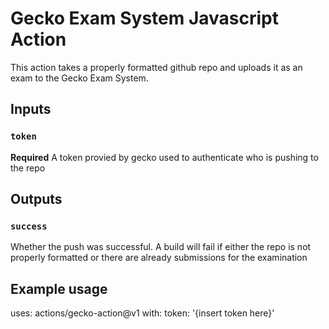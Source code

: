 # Gecko Exam System Javascript Action

This action takes a properly formatted github repo and uploads it as an exam to the Gecko Exam System.

## Inputs

### `token`

**Required** A token provied by gecko used to authenticate who is pushing to the repo

## Outputs

### `success`

Whether the push was successful. A build will fail if either the repo is not properly formatted or there
are already submissions for the examination

## Example usage

uses: actions/gecko-action@v1
with:
  token: '{insert token here}'